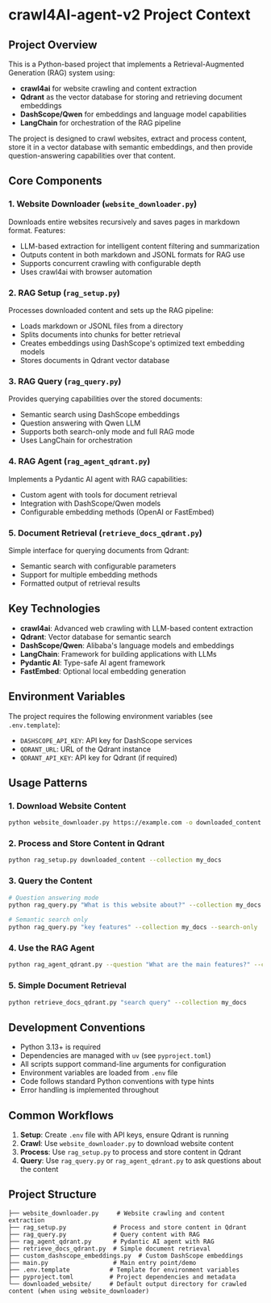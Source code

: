 # crawl4AI-agent-v2 Project Context

## Project Overview

This is a Python-based project that implements a Retrieval-Augmented Generation (RAG) system using:
- **crawl4ai** for website crawling and content extraction
- **Qdrant** as the vector database for storing and retrieving document embeddings
- **DashScope/Qwen** for embeddings and language model capabilities
- **LangChain** for orchestration of the RAG pipeline

The project is designed to crawl websites, extract and process content, store it in a vector database with semantic embeddings, and then provide question-answering capabilities over that content.

## Core Components

### 1. Website Downloader (`website_downloader.py`)
Downloads entire websites recursively and saves pages in markdown format. Features:
- LLM-based extraction for intelligent content filtering and summarization
- Outputs content in both markdown and JSONL formats for RAG use
- Supports concurrent crawling with configurable depth
- Uses crawl4ai with browser automation

### 2. RAG Setup (`rag_setup.py`)
Processes downloaded content and sets up the RAG pipeline:
- Loads markdown or JSONL files from a directory
- Splits documents into chunks for better retrieval
- Creates embeddings using DashScope's optimized text embedding models
- Stores documents in Qdrant vector database

### 3. RAG Query (`rag_query.py`)
Provides querying capabilities over the stored documents:
- Semantic search using DashScope embeddings
- Question answering with Qwen LLM
- Supports both search-only mode and full RAG mode
- Uses LangChain for orchestration

### 4. RAG Agent (`rag_agent_qdrant.py`)
Implements a Pydantic AI agent with RAG capabilities:
- Custom agent with tools for document retrieval
- Integration with DashScope/Qwen models
- Configurable embedding methods (OpenAI or FastEmbed)

### 5. Document Retrieval (`retrieve_docs_qdrant.py`)
Simple interface for querying documents from Qdrant:
- Semantic search with configurable parameters
- Support for multiple embedding methods
- Formatted output of retrieval results

## Key Technologies

- **crawl4ai**: Advanced web crawling with LLM-based content extraction
- **Qdrant**: Vector database for semantic search
- **DashScope/Qwen**: Alibaba's language models and embeddings
- **LangChain**: Framework for building applications with LLMs
- **Pydantic AI**: Type-safe AI agent framework
- **FastEmbed**: Optional local embedding generation

## Environment Variables

The project requires the following environment variables (see `.env.template`):
- `DASHSCOPE_API_KEY`: API key for DashScope services
- `QDRANT_URL`: URL of the Qdrant instance
- `QDRANT_API_KEY`: API key for Qdrant (if required)

## Usage Patterns

### 1. Download Website Content
```bash
python website_downloader.py https://example.com -o downloaded_content --max-depth 2
```

### 2. Process and Store Content in Qdrant
```bash
python rag_setup.py downloaded_content --collection my_docs
```

### 3. Query the Content
```bash
# Question answering mode
python rag_query.py "What is this website about?" --collection my_docs

# Semantic search only
python rag_query.py "key features" --collection my_docs --search-only
```

### 4. Use the RAG Agent
```bash
python rag_agent_qdrant.py --question "What are the main features?" --collection my_docs
```

### 5. Simple Document Retrieval
```bash
python retrieve_docs_qdrant.py "search query" --collection my_docs
```

## Development Conventions

- Python 3.13+ is required
- Dependencies are managed with `uv` (see `pyproject.toml`)
- All scripts support command-line arguments for configuration
- Environment variables are loaded from `.env` file
- Code follows standard Python conventions with type hints
- Error handling is implemented throughout

## Common Workflows

1. **Setup**: Create `.env` file with API keys, ensure Qdrant is running
2. **Crawl**: Use `website_downloader.py` to download website content
3. **Process**: Use `rag_setup.py` to process and store content in Qdrant
4. **Query**: Use `rag_query.py` or `rag_agent_qdrant.py` to ask questions about the content

## Project Structure
```
├── website_downloader.py     # Website crawling and content extraction
├── rag_setup.py             # Process and store content in Qdrant
├── rag_query.py             # Query content with RAG
├── rag_agent_qdrant.py      # Pydantic AI agent with RAG
├── retrieve_docs_qdrant.py  # Simple document retrieval
├── custom_dashscope_embeddings.py  # Custom DashScope embeddings
├── main.py                  # Main entry point/demo
├── .env.template           # Template for environment variables
├── pyproject.toml          # Project dependencies and metadata
└── downloaded_website/     # Default output directory for crawled content (when using website_downloader)
```